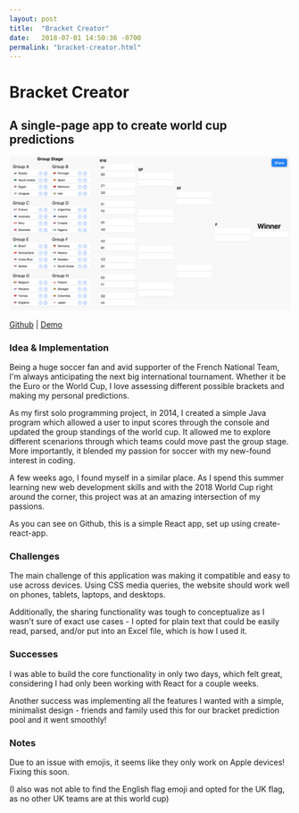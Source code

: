 ```yaml
---
layout: post
title:  "Bracket Creator"
date:   2018-07-01 14:50:36 -0700
permalink: "bracket-creator.html"
---
```


# Bracket Creator
## A single-page app to create world cup predictions

![Bracket Creator Screenshot](/assets/post-assets/bracket-creator/screen.png)

[Github](https://github.com/anquetil/wc-bracket-creator)
|
[Demo](/wc-bracket-creator)

### Idea & Implementation
Being a huge soccer fan and avid supporter of the French National Team, I'm always anticipating the next big international tournament. Whether it be the Euro or the World Cup, I love assessing different possible brackets and making my personal predictions.

As my first solo programming project, in 2014, I created a simple Java program which allowed a user to input scores through the console and updated the group standings of the world cup. It allowed me to explore different scenarions through which teams could move past the group stage. More importantly, it blended my passion for soccer with my new-found interest in coding.

A few weeks ago, I found myself in a similar place. As I spend this summer learning new web development skills and with the 2018 World Cup right around the corner, this project was at an amazing intersection of my passions.

As you can see on Github, this is a simple React app, set up using create-react-app.

### Challenges
The main challenge of this application was making it compatible and easy to use across devices. Using CSS media queries, the website should work well on phones, tablets, laptops, and desktops.

Additionally, the sharing functionality was tough to conceptualize as I wasn't sure of exact use cases - I opted for plain text that could be easily read, parsed, and/or put into an Excel file, which is how I used it.

### Successes
I was able to build the core functionality in only two days, which felt great, considering I had only been working with React for a couple weeks. 

Another success was implementing all the features I wanted with a simple, minimalist design - friends and family  used this for our bracket prediction pool and it went smoothly!

### Notes
Due to an issue with emojis, it seems like they only work on Apple devices! Fixing this soon. 

(I also was not able to find the English flag emoji and opted for the UK flag, as no other UK teams are at this world cup)
